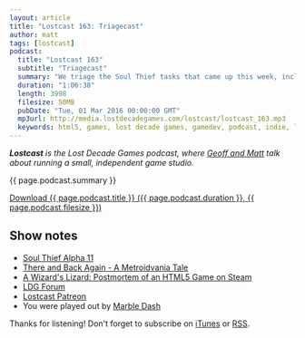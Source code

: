 ```yaml
---
layout: article
title: "Lostcast 163: Triagecast"
author: matt
tags: [lostcast]
podcast:
  title: "Lostcast 163"
  subtitle: "Triagecast"
  summary: "We triage the Soul Thief tasks that came up this week, including Courtyard design, soul powers, and more."
  duration: "1:06:38"
  length: 3998
  filesize: 50MB
  pubDate: "Tue, 01 Mar 2016 00:00:00 GMT"
  mp3url: http://media.lostdecadegames.com/lostcast/lostcast_163.mp3
  keywords: html5, games, lost decade games, gamedev, podcast, indie, lostcast
---
```

_**Lostcast** is the Lost Decade Games podcast, where [Geoff and Matt](/about/) talk about running a small, independent game studio._

{{ page.podcast.summary }}

<a class="download-podcast" href="{{ page.podcast.mp3url }}">
	Download {{ page.podcast.title }} ({{ page.podcast.duration }}, {{ page.podcast.filesize }})
</a>

## Show notes

* [Soul Thief Alpha 11](https://www.youtube.com/watch?v=lYJ1IIm1PNE)
* [There and Back Again - A Metroidvania Tale](http://www.gdcvault.com/play/1020822/There-and-Back-Again-Koji)
* [A Wizard's Lizard: Postmortem of an HTML5 Game on Steam](http://gamasutra.com/blogs/MattHackett/20150911/253356/A_Wizards_Lizard_Postmortem_of_an_HTML5_Game_on_Steam.php)
* [LDG Forum](http://forum.lostdecadegames.com/)
* [Lostcast Patreon](https://www.patreon.com/lostdecadegames?ty=h)
* You were played out by [Marble Dash](http://ocremix.org/remix/OCR01365)

Thanks for listening! Don't forget to subscribe on [iTunes](http://itunes.apple.com/us/podcast/lostcast/id481950724) or [RSS](/lostcast.xml).
